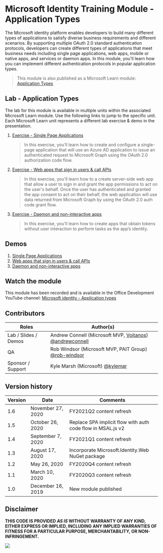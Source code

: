 # Microsoft Identity Training Module - Application Types

The Microsoft identity platform enables developers to build many different types of applications to satisfy diverse business requirements and different scenarios. By supporting multiple OAuth 2.0 standard authentication protocols, developers can create different types of applications that meet business needs including single page applications, web apps, mobile or native apps, and services or daemon apps. In this module, you'll learn how you can implement different authentication protocols in popular application types.

> This module is also published as a Microsoft Learn module: [Application Types](https://docs.microsoft.com/learn/modules/identity-application-types)

## Lab - Application Types

The lab for this module is available in multiple units within the associated Microsoft Learn module. Use the following links to jump to the specific unit. Each Microsoft Learn unit represents a different lab exercise & demo in the presentation.

1. [Exercise - Single Page Applications](https://docs.microsoft.com/learn/modules/identity-application-types/3-exercise-single-page-applications)

   > In this exercise, you’ll learn how to create and configure a single-page application that will use an Azure AD application to issue an authenticated request to Microsoft Graph using the OAuth 2.0 authorization code flow.

1. [Exercise - Web apps that sign in users & call APIs](https://docs.microsoft.com/learn/modules/identity-application-types/5-exercise-web-apps-call-apis)

   > In this exercise, you'll learn how to a create server-side web app that allow a user to sign in and grant the app permissions to act on the user's behalf. Once the user has authenticated and granted the app consent to act on their behalf, the web application will use data returned from Microsoft Graph by using the OAuth 2.0 auth code grant flow.

1. [Exercise - Daemon and non-interactive apps](https://docs.microsoft.com/learn/modules/identity-application-types/7-exercise-daemon-non-interactive-apps)

   > In this exercise, you’ll learn how to create apps that obtain tokens without user interaction to perform tasks as the app’s identity.

## Demos

1. [Single Page Applications](./demos/01-spa)
1. [Web apps that sign in users & call APIs](./demos/02-webapp)
1. [Daemon and non-interactive apps](./demos/03-daemon-service-app)

## Watch the module

This module has been recorded and is available in the Office Development YouTube channel: [Microsoft identity - Application types](https://youtu.be/D857bkuZXAw)

## Contributors

| Roles                | Author(s)                                                                                                        |
| -------------------- | ---------------------------------------------------------------------------------------------------------------- |
| Lab / Slides / Demos | Andrew Connell (Microsoft MVP, [Voitanos](https://www.voitanos.io)) [@andrewconnell](//github.com/andrewconnell) |
| QA                   | Rob Windsor (Microsoft MVP, PAIT Group) [@rob-windsor](//github.com/rob-windsor)                                 |
| Sponsor / Support    | Kyle Marsh (Microsoft) [@kylemar](//github.com/kylemar)                                                          |

## Version history

| Version | Date              | Comments                                                    |
| ------- | ----------------- | ----------------------------------------------------------- |
| 1.6     | November 27, 2020 | FY2021Q2 content refresh                                    |
| 1.5     | October 26, 2020  | Replace SPA implicit flow with auth code flow in MSAL.js v2 |
| 1.4     | September 7, 2020 | FY2021Q1 content refresh                                    |
| 1.3     | August 17, 2020   | Incorporate Microsoft.Identity.Web NuGet package            |
| 1.2     | May 26, 2020      | FY2020Q4 content refresh                                    |
| 1.1     | March 10, 2020    | FY2020Q3 content refresh                                    |
| 1.0     | December 16, 2019 | New module published                                        |

## Disclaimer

**THIS CODE IS PROVIDED _AS IS_ WITHOUT WARRANTY OF ANY KIND, EITHER EXPRESS OR IMPLIED, INCLUDING ANY IMPLIED WARRANTIES OF FITNESS FOR A PARTICULAR PURPOSE, MERCHANTABILITY, OR NON-INFRINGEMENT.**

<img src="https://telemetry.sharepointpnp.com/TrainingContent/Identity/02-application-types" />

